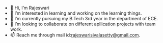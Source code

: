- 👋 Hi, I’m Rajeswari
- 👀 I’m interested in learning and working on the learning things.
- 🌱 I’m currently pursuing my B.Tech 3rd year in the department of ECE.
- 💞️ I’m looking to collaborate on different apllication projects with team work.
- 📫 Reach me through mail id:rajeswarisivalasetty@gmail.com.

<!---
sraaji/sraaji is a ✨ special ✨ repository because its `README.md` (this file) appears on your GitHub profile.
You can click the Preview link to take a look at your changes.
--->
